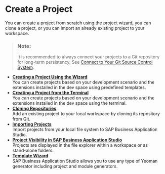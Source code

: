 <!-- loiofa59c5ab04834e46a9b2d1a788f45e50 -->

# Create a Project

You can create a project from scratch using the project wizard, you can clone a project, or you can import an already existing project to your workspace.

> ### Note:  
> It is recommended to always connect your projects to a Git repository for long-term persistency. See [Connect to Your Git Source Control System](connect-to-your-git-source-control-system-e7a42bc.md).

-   **[Creating a Project Using the Wizard](creating-a-project-using-the-wizard-75ff480.md "You can create projects based on your development scenario and the extensions installed
		in the dev space using predefined templates.")**  
You can create projects based on your development scenario and the extensions installed in the dev space using predefined templates.
-   **[Creating a Project from the Terminal](creating-a-project-from-the-terminal-c29e1a3.md "You can create projects based on your development scenario and the extensions installed
		in the dev space using the terminal.")**  
You can create projects based on your development scenario and the extensions installed in the dev space using the terminal.
-   **[Cloning Repositories](cloning-repositories-7a68bfa.md "Add an existing project to your local workspace by cloning its repository from
		Git.")**  
Add an existing project to your local workspace by cloning its repository from Git.
-   **[Importing Projects](importing-projects-2ada2be.md "Import projects from your local file system to SAP Business Application Studio. ")**  
Import projects from your local file system to SAP Business Application Studio.
-   **[Project Visibility in SAP Business Application Studio](project-visibility-in-sap-business-application-studio-0919ce1.md " Projects are displayed in the file explorer within a workspace or as stand-alone
		folders.")**  
 Projects are displayed in the file explorer within a workspace or as stand-alone folders.
-   **[Template Wizard](template-wizard-ba59cb6.md "SAP Business Application Studio allows you to use
		any type of Yeoman generator including project and module generators.")**  
SAP Business Application Studio allows you to use any type of Yeoman generator including project and module generators.

